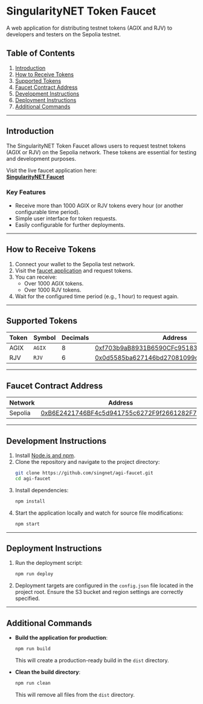 # SingularityNET Token Faucet

A web application for distributing testnet tokens (AGIX and RJV) to developers and testers on the Sepolia testnet.

## Table of Contents
1. [Introduction](#introduction)
2. [How to Receive Tokens](#how-to-receive-tokens)
3. [Supported Tokens](#supported-tokens)
4. [Faucet Contract Address](#faucet-contract-address)
5. [Development Instructions](#development-instructions)
6. [Deployment Instructions](#deployment-instructions)
7. [Additional Commands](#additional-commands)

---

## Introduction
The SingularityNET Token Faucet allows users to request testnet tokens (AGIX or RJV) on the Sepolia network. These tokens are essential for testing and development purposes.

Visit the live faucet application here:  
**[SingularityNET Faucet](https://faucet.singularitynet.io/)**

### Key Features
- Receive more than 1000 AGIX or RJV tokens every hour (or another configurable time period).
- Simple user interface for token requests.
- Easily configurable for further deployments.

---

## How to Receive Tokens
1. Connect your wallet to the Sepolia test network.
2. Visit the [faucet application](https://faucet.singularitynet.io/) and request tokens.
3. You can receive:
   - Over 1000 AGIX tokens.
   - Over 1000 RJV tokens.
4. Wait for the configured time period (e.g., 1 hour) to request again.

---

## Supported Tokens
| Token | Symbol | Decimals | Address                                                                                                     |
|-------|--------|----------|-------------------------------------------------------------------------------------------------------------|
| AGIX  | `AGIX` | 8        | [0xf703b9aB8931B6590CFc95183be4fEf278732016](https://sepolia.etherscan.io/address/0xf703b9aB8931B6590CFc95183be4fEf278732016) |
| RJV   | `RJV`  | 6        | [0x0d5585ba627146bd27081099c75260da7086f682](https://sepolia.etherscan.io/token/0x0d5585ba627146bd27081099c75260da7086f682) |

---

## Faucet Contract Address
| Network | Address                                                                                                       |
|---------|---------------------------------------------------------------------------------------------------------------|
| Sepolia | [0xB6E2421746BF4c5d941755c6272F9f2661282F78](https://sepolia.etherscan.io/address/0xB6E2421746BF4c5d941755c6272F9f2661282F78) |

---

## Development Instructions
1. Install [Node.js and npm](https://nodejs.org/).
2. Clone the repository and navigate to the project directory:
   ```bash
   git clone https://github.com/singnet/agi-faucet.git
   cd agi-faucet
   ```
3. Install dependencies:
   ```bash
   npm install
   ```
4. Start the application locally and watch for source file modifications:
   ```bash
   npm start
   ```

---

## Deployment Instructions
1. Run the deployment script:
   ```bash
   npm run deploy
   ```
2. Deployment targets are configured in the `config.json` file located in the project root. Ensure the S3 bucket and region settings are correctly specified.

---

## Additional Commands
- **Build the application for production**:
  ```bash
  npm run build
  ```
  This will create a production-ready build in the `dist` directory.

- **Clean the build directory**:
  ```bash
  npm run clean
  ```
  This will remove all files from the `dist` directory.
